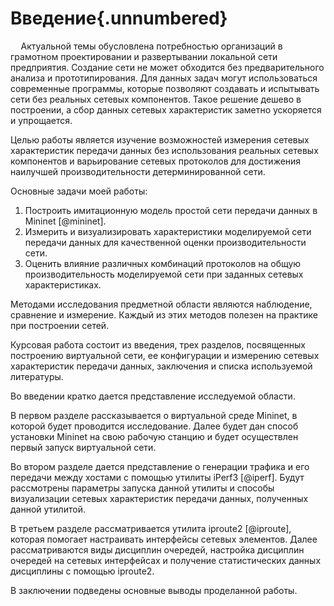 # Введение{.unnumbered}

$\quad$Актуальной темы обусловлена потребностью организаций в грамотном проектировании и развертывании локальной сети предприятия. Создание сети не может обходится без предварительного анализа и прототипирования. Для данных задач могут использоваться современные программы, которые позволяют создавать и испытывать сети без реальных сетевых компонентов. Такое решение дешево в построении, а сбор данных сетевых характеристик заметно ускоряется и упрощается. 

Целью  работы является изучение возможностей измерения сетевых характеристик передачи данных без использования реальных сетевых компонентов и варьирование сетевых протоколов для достижения наилучшей производительности детерминированной сети. 

Основные задачи моей работы:

1. Построить имитационную модель простой сети передачи данных в  Mininet [@mininet].
2. Измерить и визуализировать характеристики моделируемой сети передачи данных для качественной оценки производительности сети.
3. Оценить влияние различных комбинаций протоколов на общую производительность моделируемой сети при заданных сетевых характеристиках.

Методами исследования предметной области являются  наблюдение,  сравнение и  измерение. Каждый из этих методов полезен на практике при построении сетей.

Курсовая работа состоит из введения, трех разделов, посвященных построению виртуальной сети, ее конфигурации и измерению сетевых характеристик передачи данных, заключения и списка используемой литературы.

Во введении кратко дается представление исследуемой области.

В первом разделе рассказывается о виртуальной среде Mininet, в которой будет проводится исследование. Далее будет дан способ установки Mininet на свою рабочую станцию и будет осуществлен первый запуск виртуальной сети.

Во втором разделе дается представление о генерации трафика и его передачи между хостами с помощью утилиты iPerf3 [@iperf]. Будут рассмотрены параметры запуска данной утилиты и способы визуализации сетевых характеристик передачи данных, полученных данной утилитой.

В третьем разделе рассматривается утилита iproute2 [@iproute], которая помогает настраивать интерфейсы сетевых элементов. Далее рассматриваются виды дисциплин очередей, настройка дисциплин очередей на сетевых интерфейсах и получение статистических данных дисциплины с помощью iproute2.

В заключении подведены основные выводы проделанной работы.
